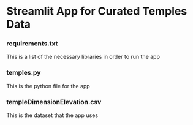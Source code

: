 # Streamlit App for Curated Temples Data

### requirements.txt
This is a list of the necessary libraries in order to run the app

### temples.py
This is the python file for the app

### templeDimensionElevation.csv
This is the dataset that the app uses
